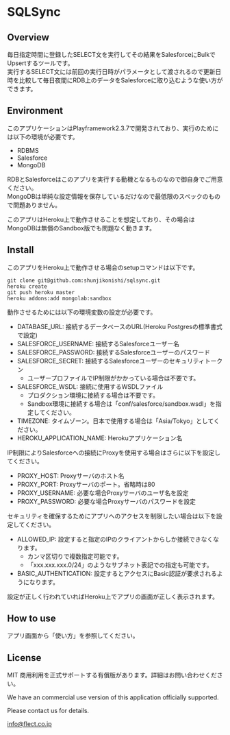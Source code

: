 SQLSync
=======

Overview
--------
毎日指定時間に登録したSELECT文を実行してその結果をSalesforceにBulkでUpsertするツールです。  
実行するSELECT文には前回の実行日時がパラメータとして渡されるので更新日時を比較して毎日夜間にRDB上のデータをSalesforceに取り込むような使い方ができます。

Environment
-----------
このアプリケーションはPlayframework2.3.7で開発されており、実行のためには以下の環境が必要です。

- RDBMS
- Salesforce
- MongoDB

RDBとSalesforceはこのアプリを実行する動機となるものなので御自身でご用意ください。  
MongoDBは単純な設定情報を保存しているだけなので最低限のスペックのもので問題ありません。  

このアプリはHeroku上で動作させることを想定しており、その場合はMongoDBは無償のSandbox版でも問題なく動きます。

Install
-------
このアプリをHeroku上で動作させる場合のsetupコマンドは以下です。

    git clone git@github.com:shunjikonishi/sqlsync.git
    heroku create
    git push heroku master
    heroku addons:add mongolab:sandbox


動作させるためには以下の環境変数の設定が必要です。

- DATABASE_URL: 接続するデータベースのURL(Heroku Postgresの標準書式で設定)
- SALESFORCE_USERNAME: 接続するSalesforceユーザー名
- SALESFORCE_PASSWORD: 接続するSalesforceユーザーのパスワード
- SALESFORCE_SECRET: 接続するSalesforceユーザーのセキュリティトークン  
  - ユーザープロファイルでIP制限がかかっている場合は不要です。
- SALESFORCE_WSDL: 接続に使用するWSDLファイル
  - プロダクション環境に接続する場合は不要です。
  - Sandbox環境に接続する場合は「conf/salesforce/sandbox.wsdl」を指定してください。
- TIMEZONE: タイムゾーン。日本で使用する場合は「Asia/Tokyo」としてください。
- HEROKU_APPLICATION_NAME: Herokuアプリケーション名

IP制限によりSalesforceへの接続にProxyを使用する場合はさらに以下を設定してください。

- PROXY_HOST: Proxyサーバのホスト名
- PROXY_PORT: Proxyサーバのポート。省略時は80
- PROXY_USERNAME: 必要な場合Proxyサーバのユーザ名を設定
- PROXY_PASSWORD: 必要な場合Proxyサーバのパスワードを設定


セキュリティを確保するためにアプリへのアクセスを制限したい場合は以下を設定してください。

- ALLOWED_IP: 設定すると指定のIPのクライアントからしか接続できなくなります。
  - カンマ区切りで複数指定可能です。
  - 「xxx.xxx.xxx.0/24」のようなサブネット表記での指定も可能です。
- BASIC_AUTHENTICATION: 設定するとアクセスにBasic認証が要求されるようになります。

設定が正しく行われていればHeroku上でアプリの画面が正しく表示されます。

How to use
----------
アプリ画面から「使い方」を参照してください。


License
-------
MIT
商用利用を正式サポートする有償版があります。詳細はお問い合わせください。

We have an commercial use version of this application officially supported.

Please contact us for details.

info@flect.co.jp
